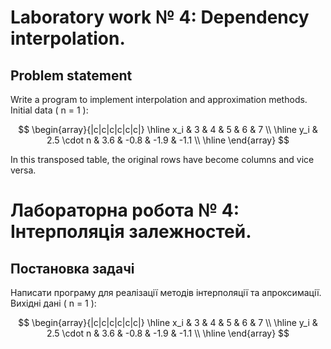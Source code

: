 # Laboratory work № 4: Dependency interpolation.

## Problem statement

Write a program to implement interpolation and approximation methods.
Initial data ( n = 1 ):

$$
\begin{array}{|c|c|c|c|c|c|}
\hline
x_i & 3 & 4 & 5 & 6 & 7 \\
\hline
y_i & 2.5 \cdot n & 3.6 & -0.8 & -1.9 & -1.1 \\
\hline
\end{array}
$$

In this transposed table, the original rows have become columns and vice versa.


# Лабораторна робота № 4: Інтерполяція залежностей.

## Постановка задачі

Написати програму для реалізації методів інтерполяції та апроксимації.
Вихідні дані ( n = 1 ):

$$
\begin{array}{|c|c|c|c|c|c|}
\hline
x_i & 3 & 4 & 5 & 6 & 7 \\
\hline
y_i & 2.5 \cdot n & 3.6 & -0.8 & -1.9 & -1.1 \\
\hline
\end{array}
$$
